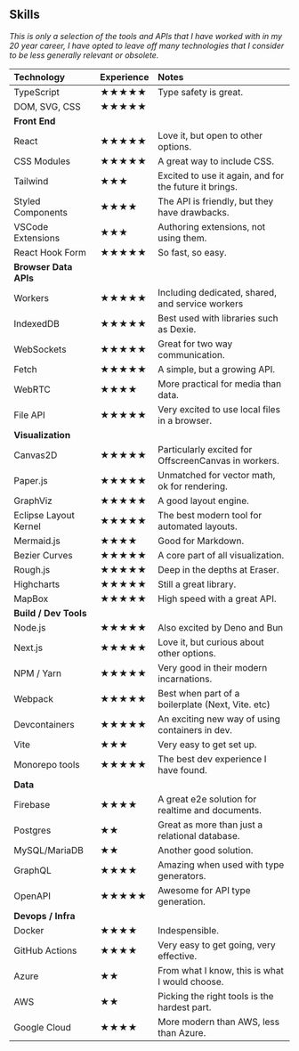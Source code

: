 ## Skills

_This is only a selection of the tools and APIs that I have worked with in my 20 year career, I have opted to leave off many technologies that I consider to be less generally relevant or obsolete._

| Technology            | Experience | Notes                                                  |
| :-------------------- | :--------- | :----------------------------------------------------- |
| TypeScript            | ★★★★★      | Type safety is great.                                  |
| DOM, SVG, CSS         | ★★★★★      |                                                        |
| **Front End**         |            |                                                        |
| React                 | ★★★★★      | Love it, but open to other options.                    |
| CSS Modules           | ★★★★★      | A great way to include CSS.                            |
| Tailwind              | ★★★        | Excited to use it again, and for the future it brings. |
| Styled Components     | ★★★★       | The API is friendly, but they have drawbacks.          |
| VSCode Extensions     | ★★★        | Authoring extensions, not using them.                  |
| React Hook Form       | ★★★★★      | So fast, so easy.                                      |
| **Browser Data APIs** |            |                                                        |
| Workers               | ★★★★★      | Including dedicated, shared, and service workers       |
| IndexedDB             | ★★★★★      | Best used with libraries such as Dexie.                |
| WebSockets            | ★★★★★      | Great for two way communication.                       |
| Fetch                 | ★★★★★      | A simple, but a growing API.                           |
| WebRTC                | ★★★★       | More practical for media than data.                    |
| File API              | ★★★★★      | Very excited to use local files in a browser.          |
| **Visualization**     |            |                                                        |
| Canvas2D              | ★★★★★      | Particularly excited for OffscreenCanvas in workers.   |
| Paper.js              | ★★★★★      | Unmatched for vector math, ok for rendering.           |
| GraphViz              | ★★★★★      | A good layout engine.                                  |
| Eclipse Layout Kernel | ★★★★★      | The best modern tool for automated layouts.            |
| Mermaid.js            | ★★★★       | Good for Markdown.                                     |
| Bezier Curves         | ★★★★★      | A core part of all visualization.                      |
| Rough.js              | ★★★★★      | Deep in the depths at Eraser.                          |
| Highcharts            | ★★★★★      | Still a great library.                                 |
| MapBox                | ★★★★★      | High speed with a great API.                           |
| **Build / Dev Tools** |            |                                                        |
| Node.js               | ★★★★★      | Also excited by Deno and Bun                           |
| Next.js               | ★★★★★      | Love it, but curious about other options.              |
| NPM / Yarn            | ★★★★★      | Very good in their modern incarnations.                |
| Webpack               | ★★★★★      | Best when part of a boilerplate (Next, Vite. etc)      |
| Devcontainers         | ★★★★★      | An exciting new way of using containers in dev.        |
| Vite                  | ★★★        | Very easy to get set up.                               |
| Monorepo tools        | ★★★★★      | The best dev experience I have found.                  |
| **Data**              |            |                                                        |
| Firebase              | ★★★★       | A great e2e solution for realtime and documents.       |
| Postgres              | ★★         | Great as more than just a relational database.         |
| MySQL/MariaDB         | ★★         | Another good solution.                                 |
| GraphQL               | ★★★★       | Amazing when used with type generators.                |
| OpenAPI               | ★★★★★      | Awesome for API type generation.                       |
| **Devops / Infra**    |            |                                                        |
| Docker                | ★★★★       | Indespensible.                                         |
| GitHub Actions        | ★★★★       | Very easy to get going, very effective.                |
| Azure                 | ★★         | From what I know, this is what I would choose.         |
| AWS                   | ★★         | Picking the right tools is the hardest part.           |
| Google Cloud          | ★★★★       | More modern than AWS, less than Azure.                 |
